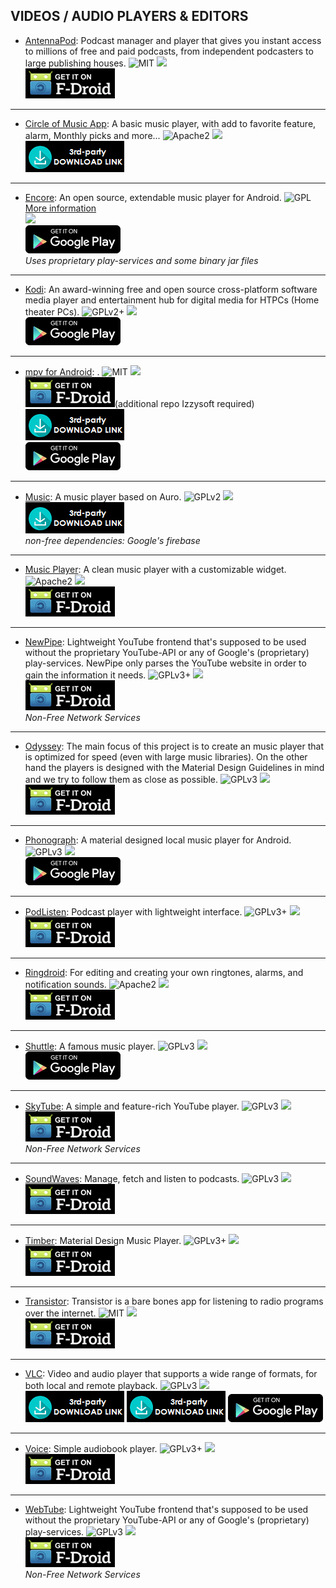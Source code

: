<!--
    Copyright (C) 2016-2017 PRIMOKORN.
    Permission is granted to copy, distribute and/or modify this document
    under the terms of the GNU Free Documentation License, Version 1.3
    or any later version published by the Free Software Foundation;
    with no Invariant Sections, no Front-Cover Texts, and no Back-Cover Texts.
    A copy of the license is included in the section entitled "GNU
    Free Documentation License".
-->
## VIDEOS / AUDIO PLAYERS & EDITORS

* [AntennaPod](https://f-droid.org/packages/de.danoeh.antennapod/): Podcast manager and player that gives you instant access to millions of free and paid podcasts, from independent podcasters to large publishing houses.
![MIT](https://img.shields.io/badge/License-MIT-orange.svg?style=flat-square)
[![](https://img.shields.io/badge/Source-Github-lightgrey.svg?style=flat-square)](https://github.com/antennapod/AntennaPod)  
[![](Pictures/F-Droid.png)](https://f-droid.org/packages/de.danoeh.antennapod/)

***

* [Circle of Music App](http://circleofmusic-sidzi.rhcloud.com): A basic music player, with add to favorite feature, alarm, Monthly picks and more...
![Apache2](https://img.shields.io/badge/License-Apache%202.0-yellowgreen.svg?style=flat-square)
[![](https://img.shields.io/badge/Source-Github-lightgrey.svg?style=flat-square)](https://github.com/Circle-Of-Music-Makers/com-android)  
[![](Pictures/3rd-party.png)](http://circleofmusic-sidzi.rhcloud.com/circle-of-music.apk)

***

* [Encore](https://play.google.com/store/apps/details?id=com.fastbootmobile.encore.app): An open source, extendable music player for Android.
![GPL](https://img.shields.io/badge/License-GPL-brightgreen.svg?style=flat-square)[More information](https://github.com/fastbootmobile/encore/blob/master/LICENSES.md)  
[![](https://img.shields.io/badge/Source-Github-lightgrey.svg?style=flat-square)](https://github.com/fastbootmobile/encore)  
[![](Pictures/Google_Play.png)](https://play.google.com/store/apps/details?id=com.fastbootmobile.encore.app)  
_Uses proprietary play-services and some binary jar files_

***

* [Kodi](https://play.google.com/store/apps/details?id=org.xbmc.kodi): An award-winning free and open source cross-platform software media player and entertainment hub for digital media for HTPCs (Home theater PCs).
![GPLv2+](https://img.shields.io/badge/License-GPLv2+-brightgreen.svg?style=flat-square)
[![](https://img.shields.io/badge/Source-Github-lightgrey.svg?style=flat-square)](https://github.com/xbmc/xbmc)  
[![](Pictures/Google_Play.png)](https://play.google.com/store/apps/details?id=org.xbmc.kodi)

***

* [mpv for Android](https://github.com/mpv-android/mpv-android): .
![MIT](https://img.shields.io/badge/License-MIT-orange.svg?style=flat-square)
[![](https://img.shields.io/badge/Source-Github-lightgrey.svg?style=flat-square)](https://github.com/mpv-android/mpv-android)  
[![](Pictures/F-Droid.png)](https://apt.izzysoft.de/fdroid/index/apk/is.xyz.mpv)(additional repo Izzysoft required)  
[![](Pictures/3rd-party.png)](https://github.com/mpv-android/mpv-android/releases)  
[![](Pictures/Google_Play.png)](https://play.google.com/store/apps/details?id=is.xyz.mpv)

***

* [Music](https://forum.xda-developers.com/android/apps-games/app-music-t3506636): A music player based on Auro.
![GPLv2](https://img.shields.io/badge/License-GPLv2-brightgreen.svg?style=flat-square)
[![](https://img.shields.io/badge/Source-Github-lightgrey.svg?style=flat-square)](https://github.com/DominionOS/packages_apps_Music)  
[![](Pictures/3rd-party.png)](https://github.com/DominionOS/packages_apps_Music/releases/)  
_non-free dependencies: Google's firebase_

***

* [Music Player](https://f-droid.org/packages/com.simplemobiletools.musicplayer/): A clean music player with a customizable widget.
![Apache2](https://img.shields.io/badge/License-Apache%202.0-yellowgreen.svg?style=flat-square)
[![](https://img.shields.io/badge/Source-Github-lightgrey.svg?style=flat-square)](https://github.com/SimpleMobileTools/Simple-Music-Player)  
[![](Pictures/F-Droid.png)](https://f-droid.org/packages/com.simplemobiletools.musicplayer/)

***

* [NewPipe](https://f-droid.org/packages/org.schabi.newpipe/): Lightweight YouTube frontend that's supposed to be used without the proprietary YouTube-API or any of Google's (proprietary) play-services. NewPipe only parses the YouTube website in order to gain the information it needs.
![GPLv3+](https://img.shields.io/badge/License-GPLv3+-brightgreen.svg?style=flat-square)
[![](https://img.shields.io/badge/Source-Github-lightgrey.svg?style=flat-square)](https://github.com/TeamNewPipe/NewPipe)  
[![](Pictures/F-Droid.png)](https://f-droid.org/packages/org.schabi.newpipe/)  
_Non-Free Network Services_

***

* [Odyssey](https://f-droid.org/packages/org.gateshipone.odyssey/): The main focus of this project is to create an music player that is optimized for speed (even with large music libraries). On the other hand the players is designed with the Material Design Guidelines in mind and we try to follow them as close as possible.
![GPLv3](https://img.shields.io/badge/License-GPLv3-brightgreen.svg?style=flat-square)
[![](https://img.shields.io/badge/Source-Github-lightgrey.svg?style=flat-square)](https://github.com/gateship-one/odyssey)  
[![](Pictures/F-Droid.png)](https://f-droid.org/packages/org.gateshipone.odyssey/)

***

* [Phonograph](https://play.google.com/store/apps/details?id=com.kabouzeid.gramophone): A material designed local music player for Android.
![GPLv3](https://img.shields.io/badge/License-GPLv3-brightgreen.svg?style=flat-square)
[![](https://img.shields.io/badge/Source-Github-lightgrey.svg?style=flat-square)](https://github.com/kabouzeid/Phonograph)  
[![](Pictures/Google_Play.png)](https://play.google.com/store/apps/details?id=com.kabouzeid.gramophone)

***

* [PodListen](https://f-droid.org/packages/com.einmalfel.podlisten/): Podcast player with lightweight interface.
![GPLv3+](https://img.shields.io/badge/License-GPLv3+-brightgreen.svg?style=flat-square)
[![](https://img.shields.io/badge/Source-Github-lightgrey.svg?style=flat-square)](https://github.com/einmalfel/PodListen)  
[![](Pictures/F-Droid.png)](https://f-droid.org/packages/com.einmalfel.podlisten/)

***

* [Ringdroid](https://f-droid.org/packages/com.ringdroid/): For editing and creating your own ringtones, alarms, and notification sounds.
![Apache2](https://img.shields.io/badge/License-Apache%202.0-yellowgreen.svg?style=flat-square)
[![](https://img.shields.io/badge/Source-Github-lightgrey.svg?style=flat-square)](https://github.com/google/ringdroid/)  
[![](Pictures/F-Droid.png)](https://f-droid.org/packages/com.ringdroid/)

***

* [Shuttle](https://play.google.com/store/apps/details?id=another.music.player): A famous music player.
![GPLv3](https://img.shields.io/badge/License-GPLv3-brightgreen.svg?style=flat-square)
[![](https://img.shields.io/badge/Source-Github-lightgrey.svg?style=flat-square)](https://www.github.com/timusus/Shuttle)  
[![](Pictures/Google_Play.png)](https://play.google.com/store/apps/details?id=another.music.player)

***

* [SkyTube](https://f-droid.org/packages/free.rm.skytube.oss/): A simple and feature-rich YouTube player.
![GPLv3](https://img.shields.io/badge/License-GPLv3-brightgreen.svg?style=flat-square)
[![](https://img.shields.io/badge/Source-Github-lightgrey.svg?style=flat-square)](https://github.com/ram-on/SkyTube)  
[![](Pictures/F-Droid.png)](https://f-droid.org/packages/free.rm.skytube.oss/)  
_Non-Free Network Services_

***

* [SoundWaves](https://f-droid.org/packages/org.bottiger.podcast/): Manage, fetch and listen to podcasts.
![GPLv3](https://img.shields.io/badge/License-GPLv3-brightgreen.svg?style=flat-square)
[![](https://img.shields.io/badge/Source-Github-lightgrey.svg?style=flat-square)](https://github.com/bottiger/SoundWaves)  
[![](Pictures/F-Droid.png)](https://f-droid.org/packages/org.bottiger.podcast/)

***

* [Timber](https://f-droid.org/packages/naman14.timber/): Material Design Music Player.
![GPLv3+](https://img.shields.io/badge/License-GPLv3+-brightgreen.svg?style=flat-square)
[![](https://img.shields.io/badge/Source-Github-lightgrey.svg?style=flat-square)](https://github.com/naman14/Timber)  
[![](Pictures/F-Droid.png)](https://f-droid.org/packages/naman14.timber/)

***

* [Transistor](https://f-droid.org/packages/org.y20k.transistor/): Transistor is a bare bones app for listening to radio programs over the internet.
![MIT](https://img.shields.io/badge/License-MIT-orange.svg?style=flat-square)
[![](https://img.shields.io/badge/Source-Github-lightgrey.svg?style=flat-square)](https://github.com/y20k/transistor)  
[![](Pictures/F-Droid.png)](https://f-droid.org/packages/org.y20k.transistor/)

***

* [VLC](https://play.google.com/store/apps/details?id=org.videolan.vlc&hl=fr): Video and audio player that supports a wide range of formats, for both local and remote playback.
![GPLv3](https://img.shields.io/badge/License-GPLv3-brightgreen.svg?style=flat-square)
[![](https://img.shields.io/badge/Source-GitLab-lightgrey.svg?style=flat-square)](https://code.videolan.org/videolan/vlc-android)  
[![](Pictures/3rd-party.png)](https://labs.xda-developers.com/store/app/org.videolan.vlc) [![](Pictures/3rd-party.png)](http://get.videolan.org/testing/android/) [![](Pictures/Google_Play.png)](https://play.google.com/store/apps/details?id=org.videolan.vlc)

***

* [Voice](https://f-droid.org/packages/de.ph1b.audiobook/): Simple audiobook player.
![GPLv3+](https://img.shields.io/badge/License-GPLv3+-brightgreen.svg?style=flat-square)
[![](https://img.shields.io/badge/Source-Github-lightgrey.svg?style=flat-square)](https://github.com/Ph1b/MaterialAudiobookPlayer)  
[![](Pictures/F-Droid.png)](https://f-droid.org/packages/de.ph1b.audiobook/)

***

* [WebTube](https://f-droid.org/packages/cz.martykan.webtube/): Lightweight YouTube frontend that's supposed to be used without the proprietary YouTube-API or any of Google's (proprietary) play-services.
![GPLv3](https://img.shields.io/badge/License-GPLv3-brightgreen.svg?style=flat-square)
[![](https://img.shields.io/badge/Source-Github-lightgrey.svg?style=flat-square)](https://github.com/martykan/webTube)  
[![](Pictures/F-Droid.png)](https://f-droid.org/packages/cz.martykan.webtube/)  
_Non-Free Network Services_